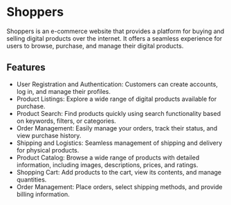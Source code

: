 # Shoppers
Shoppers is an e-commerce website that provides a platform for buying and selling digital products over the internet. It offers a seamless experience for users to browse, purchase, and manage their digital products.

## Features
* User Registration and Authentication: Customers can create accounts, log in, and manage their profiles.
* Product Listings: Explore a wide range of digital products available for purchase.
* Product Search: Find products quickly using search functionality based on keywords, filters, or categories.
* Order Management: Easily manage your orders, track their status, and view purchase history.
* Shipping and Logistics: Seamless management of shipping and delivery for physical products.
* Product Catalog: Browse a wide range of products with detailed information, including images, descriptions, prices, and ratings.
* Shopping Cart: Add products to the cart, view its contents, and manage quantities.
* Order Management: Place orders, select shipping methods, and provide billing information.
